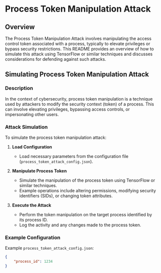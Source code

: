 # Process Token Manipulation Attack

## Overview

The Process Token Manipulation Attack involves manipulating the access control token associated with a process, typically to elevate privileges or bypass security restrictions. This README provides an overview of how to simulate this attack using TensorFlow or similar techniques and discusses considerations for defending against such attacks.

## Simulating Process Token Manipulation Attack

### Description

In the context of cybersecurity, process token manipulation is a technique used by attackers to modify the security context (token) of a process. This can involve elevating privileges, bypassing access controls, or impersonating other users.

### Attack Simulation

To simulate the process token manipulation attack:

1. **Load Configuration**
    - Load necessary parameters from the configuration file (`process_token_attack_config.json`).

2. **Manipulate Process Token**
    - Simulate the manipulation of the process token using TensorFlow or similar techniques.
    - Example operations include altering permissions, modifying security identifiers (SIDs), or changing token attributes.

3. **Execute the Attack**
    - Perform the token manipulation on the target process identified by its process ID.
    - Log the activity and any changes made to the process token.

### Example Configuration

Example `process_token_attack_config.json`:
```json
{
    "process_id": 1234
}
